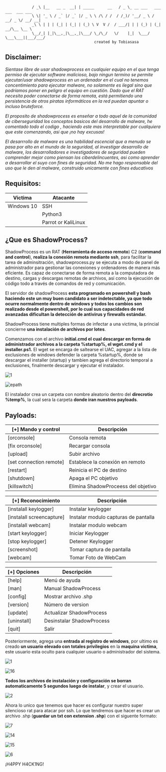 	  	
                            
                / _\ |__   __ _  __| | _____      __   / _ \_ __ ___   ___ ___  ___ ___ 
                \ \| '_ \ / _` |/ _` |/ _ \ \ /\ / /  / /_)/ '__/ _ \ / __/ _ \/ __/ __| 
                _\ \ | | | (_| | (_| | (_) \ V  V /  / ___/| | | (_) | (_|  __/\__ \__ \ 
                \__/_| |_|\__,_|\__,_|\___/ \_/\_/   \/    |_|  \___/ \___\___||___/___/
                      						created by Tobiasasa
                                
				        
## Disclaimer:

*Sientase libre de usar shadowprocess en cualquier equipo en el que tenga permiso de ejecutar software malicioso,
bajo ningun termino se permite ejecutar/usar shadowprocess en un ordenador en el cual no tenemos concentimiento para 
ejecutar malware, no solamente es ilegal sino que podríamos poner en peligro el equipo en cuestión.
Dado que el RAT necesita poder conectarse de forma remota, está permitiendo una persistencia de otros piratas
informáticos en la red puedan apuntar o incluso bruteforce.*

*El proposito de shadowprocess es enseñar a todo aquel de la comunidad de ciberseguridad los conceptos basicos del desarrollo de malware,
he comentado todo el codigo , haciendo este mas interpretable por cualquiera que este comenzando, asi que ¡no hay excusas!*

*El desarrrollo de malware es una habilidad escencial que a menudo se pasa por alto en el mundo de la seguridad, al investigar desarrollo 
de malware, los desarrolladores e investigadores de seguridad pueden comprender mejor como piensan los ciberdelincuentes, asi como 
aprender a desarrollar el suyo con fines de seguridad.
No me hago responsable del uso que le den al malware, construido unicamente con fines educativos*

## Requisitos:
| Victima | Atacante |
| --- | --- |
| Windows 10 | SSH |
|  | Python3 |
|  | Parrot or KaliLinux |

## ¿Que es ShadowProcess?
											
ShadowProcess es un RAT (**Herramienta de acceso remoto**) C2 (**command and control**), **realiza la conexión remota mediante ssh**, para facilitar la tarea
de adminsitración, shadowprocess.py se ejecuta a modo de panel de administrador para gestionar las conexiones y ordenadores de manera más
eficiente. Es capaz de conectarse de forma remota a la computadora de destino, cargas y descargas remotas de archivos, así como la ejecución de 
código todo a través de comandos de red y comunicación.


El servidor de shadowProcess **esta programado en powershell y bash haciendo este un muy buen candidato a ser indetectable, ya 
que todo ocurre normalmente dentro de windows y todos los cambios son realizado desde el powershell, por lo cual 
sus capacidades de red avanzadas dificultan la detección de antivirus y firewalls estándar.**

ShadowProcess tiene multiples formas de infectar a una victima, la princial concierne **una instalación de archivos por lotes**.

Comenzamos con el archivo **initial.cmd el cual descargar en forma de administrador archivos a la carpeta %startup%, el wget.cmd
y el installer.ps1.** El wget se encarga de saltearse el UAC, agregar a la lista de exclusiones de windows defender la carpeta %startup%, 
donde se descargar el installer (startup) y tambien agrega el directorio temporal a exclusiones, finalmente descargar y ejecutar el instalador.

![1](https://user-images.githubusercontent.com/25709702/193583623-cd863f74-542c-4697-a012-d1b10b43e972.png)

![epath](https://user-images.githubusercontent.com/25709702/193588622-fc6f4425-482d-4eb1-9649-33fc007cedf5.png)


El instalador crea un carpeta con nombre aleatorio dentro del **direcrotio %temp%**, la cual sera la carpeta **donde iran nuestros payloads**.

## Payloads:
|  [+] Mando y control | Descripción |
| --- | --- |
|   [orconsole] | Consola remota |
| [fix orconsole] | Recargar consola |
|   [upload] | Subir archivo |
|   [set connection remote] | Establece la conexión en remoto|
|   [restart] | Reinicia el PC de destino |
|   [shutdown] | Apaga el PC objetivo |
|   [killswitch] | Elimina ShadowProceess del objetivo |

|  [+] Reconocimiento | Descripción |
| --- | --- |
|   [instalall keylogger] | Instalar keylogger |
| [instalall screencapture] | Instalar modulo capturas de pantalla |
|   [instalall webcam] | Instalar modulo webcam|
|   [start keylogger] | Iniciar Keylogger|
|   [stop keylogger] | Detener Keylogger |
|   [screenshot] | Tomar captura de pantalla |
|   [webcam] | Tomar Foto de WebCam |

|  [+] Opciones | Descripción |
| --- | --- |
|   [help] | Menú de ayuda |
| [man] | Manual ShadowProcess |
|   [config] | Mostrar archivo .shp |
|   [version] | Número de version |
|   [update] | Actualizar ShadowProcess |
|   [uninstall] | Desinstalar ShadowProcess |
|   [quit] | Salir |


Posteriormente, agrega una **entrada al registro de windows**, por ultimo es creado **un usuario elevado con totales privilegios** en la 
**maquina victima**, este usuario esta oculto para cualquier usuario o administrador del sistema. 


![1](https://user-images.githubusercontent.com/25709702/193583684-c298e340-f191-4837-b556-327a49d7c72d.png)


![16](https://user-images.githubusercontent.com/25709702/193588870-ea0e943a-aa0e-41ea-b781-5d2a5bfc5d49.png)



**Todos los archivos de instalación y configuración se borran automaticamente 5 segundos luego de instalar**, y crear 
el usuario.


![2](https://user-images.githubusercontent.com/25709702/193584369-46ddfb31-ad87-4e4d-827d-a100ff969f79.png)


Ahora lo unico que tenemos que hacer es configurar nuestro super silencioso rat para atacar por ssh. Lo que tendremos que hacer es crear
un archivo .shp (**guardar un txt con extension .shp**) con el siguente formato:


![7](https://user-images.githubusercontent.com/25709702/193583856-c8ed3139-4b35-47a1-ab57-b80334a5eb73.png)



![14](https://user-images.githubusercontent.com/25709702/193583940-4b773f47-8838-4282-adf5-c732274701ca.png)



![15](https://user-images.githubusercontent.com/25709702/193583978-2c27c7b4-1e8d-467d-bbe3-3cbc363f514d.png)

![6](https://user-images.githubusercontent.com/25709702/193583722-46d912dc-76ee-457e-bb23-88d84ffbabbb.png)

¡H4PPY H4CK1NG!

